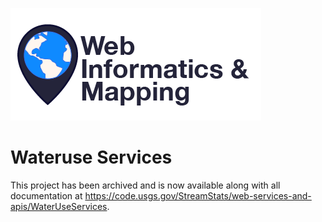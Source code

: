 ![WiM](wimlogo.png)

# Wateruse Services

This project has been archived and is now available along with all documentation at https://code.usgs.gov/StreamStats/web-services-and-apis/WaterUseServices.
